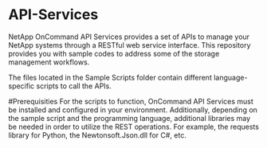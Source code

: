 # API-Services
NetApp OnCommand API Services provides a set of APIs to manage your NetApp systems through a RESTful web service interface. This repository provides you with sample codes to address some of the storage management workflows. 

The files located in the Sample Scripts folder contain different language-specific scripts to call the APIs.

#Prerequisities
For the scripts to function, OnCommand API Services must be installed and configured in your environment. 
Additionally, depending on the sample script and the programming language, additional libraries may be needed in order to utilize the REST operations. For example, the requests library for Python, the Newtonsoft.Json.dll for C#, etc.
